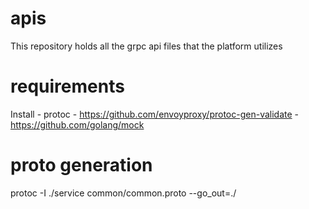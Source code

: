 # apis
This repository holds all the grpc api files that the platform utilizes

# requirements
Install 
    - protoc
    - https://github.com/envoyproxy/protoc-gen-validate
    - https://github.com/golang/mock



# proto generation

protoc -I ./service common/common.proto --go_out=./
